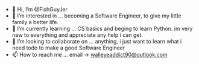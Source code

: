 - 👋 Hi, I’m @FishGuyJer
- 👀 I’m interested in ...  becoming a Software Engineer, to give my little family a better life.
- 🌱 I’m currently learning ... CS basics and beging to learn Python. im very new to everything and appreciate any help i can get.
- 💞️ I’m looking to collaborate on ... anything, i just want to learn what i need todo to make a good Software Engineer
- 📫 How to reach me ... email -> walleyeaddict90@outlook.com 

<!---
FishGuyJer/FishGuyJer is a ✨ special ✨ repository because its `README.md` (this file) appears on your GitHub profile.
You can click the Preview link to take a look at your changes.
--->
